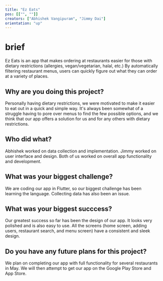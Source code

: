 ```yaml
---
title: "Ez Eats"
pos: [["", ""]]
creators: ["Abhishek Vangipuram", "Jimmy Dai"]
orientation: "up"
---
```


# brief
Ez Eats is an app that makes ordering at restaurants easier for those with dietary restrictions (allergies, vegan/vegetarian, halal, etc.) By automatically filtering restaurant menus, users can quickly figure out what they can order at a variety of places. 

## Why are you doing this project?
Personally having dietary restrictions, we were motivated to make it easier to eat out in a quick and simple way. It's always been somewhat of a struggle having to pore over menus to find the few possible options, and we think that our app offers a solution for us and for any others with dietary restrictions. 

## Who did what?
Abhishek worked on data collection and implementation. Jimmy worked on user interface and design. Both of us worked on overall app functionality and development.

## What was your biggest challenge?
We are coding our app in Flutter, so our biggest challenge has been learning the language. Collecting data has also been an issue.

## What was your biggest succcess?
Our greatest success so far has been the design of our app. It looks very polished and is also easy to use. All the screens (home screen, adding users, restaurant search, and menu screen) have a consistent and sleek design.

## Do you have any future plans for this project?
We plan on completing our app with full functionality for several restaurants in May. We will then attempt to get our app on the Google Play Store and App Store. 